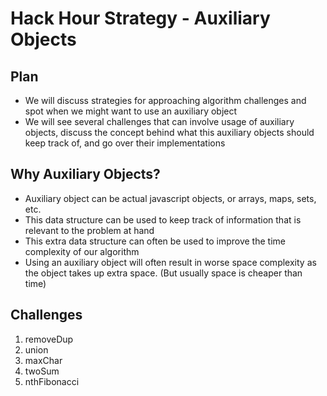 # Hack Hour Strategy - Auxiliary Objects

## Plan
- We will discuss strategies for approaching algorithm challenges and spot when we might want to use an auxiliary object
- We will see several challenges that can involve usage of auxiliary objects, discuss the concept behind what this auxiliary objects should keep track of, and go over their implementations

## Why Auxiliary Objects?
- Auxiliary object can be actual javascript objects, or arrays, maps, sets, etc.
- This data structure can be used to keep track of information that is relevant to the problem at hand
- This extra data structure can often be used to improve the time complexity of our algorithm
- Using an auxiliary object will often result in worse space complexity as the object takes up extra space. (But usually space is cheaper than time)

## Challenges
1. removeDup
2. union
3. maxChar
4. twoSum
5. nthFibonacci